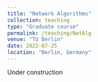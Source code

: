 ```yaml
---
title: "Network Algorithms"
collection: teaching
type: "Graduate course"
permalink: /teaching/NetAlg
venue: "TU Berlin"
date: 2022-07-25
location: "Berlin, Germany"
---
```


Under construction